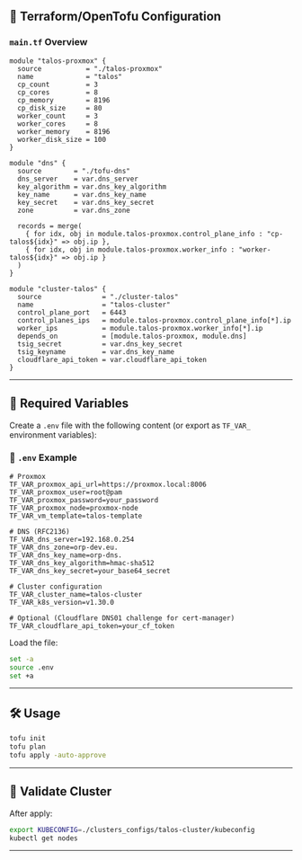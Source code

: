 ## 🔧 Terraform/OpenTofu Configuration

### `main.tf` Overview

```hcl
module "talos-proxmox" {
  source           = "./talos-proxmox"
  name             = "talos"
  cp_count         = 3
  cp_cores         = 8
  cp_memory        = 8196
  cp_disk_size     = 80
  worker_count     = 3
  worker_cores     = 8
  worker_memory    = 8196
  worker_disk_size = 100
}

module "dns" {
  source        = "./tofu-dns"
  dns_server    = var.dns_server
  key_algorithm = var.dns_key_algorithm
  key_name      = var.dns_key_name
  key_secret    = var.dns_key_secret
  zone          = var.dns_zone

  records = merge(
    { for idx, obj in module.talos-proxmox.control_plane_info : "cp-talos${idx}" => obj.ip },
    { for idx, obj in module.talos-proxmox.worker_info : "worker-talos${idx}" => obj.ip }
  )
}

module "cluster-talos" {
  source               = "./cluster-talos"
  name                 = "talos-cluster"
  control_plane_port   = 6443
  control_planes_ips   = module.talos-proxmox.control_plane_info[*].ip
  worker_ips           = module.talos-proxmox.worker_info[*].ip
  depends_on           = [module.talos-proxmox, module.dns]
  tsig_secret          = var.dns_key_secret
  tsig_keyname         = var.dns_key_name
  cloudflare_api_token = var.cloudflare_api_token
}
```

---

## 🔐 Required Variables

Create a `.env` file with the following content (or export as `TF_VAR_` environment variables):

### 📄 `.env` Example

```dotenv
# Proxmox
TF_VAR_proxmox_api_url=https://proxmox.local:8006
TF_VAR_proxmox_user=root@pam
TF_VAR_proxmox_password=your_password
TF_VAR_proxmox_node=proxmox-node
TF_VAR_vm_template=talos-template

# DNS (RFC2136)
TF_VAR_dns_server=192.168.0.254
TF_VAR_dns_zone=orp-dev.eu.
TF_VAR_dns_key_name=orp-dns.
TF_VAR_dns_key_algorithm=hmac-sha512
TF_VAR_dns_key_secret=your_base64_secret

# Cluster configuration
TF_VAR_cluster_name=talos-cluster
TF_VAR_k8s_version=v1.30.0

# Optional (Cloudflare DNS01 challenge for cert-manager)
TF_VAR_cloudflare_api_token=your_cf_token
```

Load the file:

```bash
set -a
source .env
set +a
```

---

## 🛠️ Usage

```bash
tofu init
tofu plan
tofu apply -auto-approve
```

---

## 🧪 Validate Cluster

After apply:

```bash
export KUBECONFIG=./clusters_configs/talos-cluster/kubeconfig
kubectl get nodes
```

---